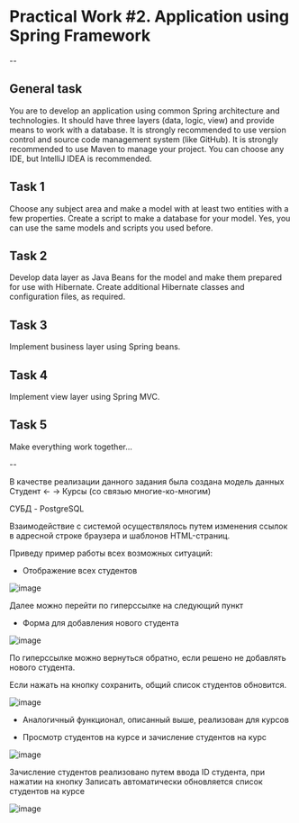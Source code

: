 # Practical Work #2. Application using Spring Framework

--

## General task
You are to develop an application using common Spring architecture and technologies. It should have three layers (data, logic, view) and provide means to work with a database.
It is strongly recommended to use version control and source code management system (like GitHub).
It is strongly recommended to use Maven to manage your project.
You can choose any IDE, but IntelliJ IDEA is recommended.

## Task 1
Choose any subject area and make a model with at least two entities with a few properties.
Create a script to make a database for your model.
Yes, you can use the same models and scripts you used before.

## Task 2
Develop data layer as Java Beans for the model and make them prepared for use with Hibernate.
Create additional Hibernate classes and configuration files, as required.

## Task 3
Implement business layer using Spring beans.

## Task 4
Implement view layer using Spring MVC.

## Task 5
Make everything work together…

--

В качестве реализации данного задания была создана модель данных Студент <- -> Курсы (со связью многие-ко-многим)

СУБД - PostgreSQL

Взаимодействие с системой осуществлялось путем изменения ссылок в адресной строке браузера и шаблонов HTML-страниц.

Приведу пример работы всех возможных ситуаций:

* Отображение всех студентов

![image](https://github.com/user-attachments/assets/bd3a672e-1345-43a9-ab07-761298292190)

Далее можно перейти по гиперссылке на следующий пункт

* Форма для добавления нового студента

![image](https://github.com/user-attachments/assets/50b60c14-2434-4747-8ff4-64b7d9ce6a32)

По гиперссылке можно вернуться обратно, если решено не добавлять нового студента.

Если нажать на кнопку сохранить, общий список студентов обновится.

![image](https://github.com/user-attachments/assets/8629b5b5-0c24-461d-91e0-0d5fc68e5cda)

* Аналогичный функционал, описанный выше, реализован для курсов

* Просмотр студентов на курсе и зачисление студентов на курс

![image](https://github.com/user-attachments/assets/00f108f5-075e-4847-824c-0c996ca4e3b7)

Зачисление студентов реализовано путем ввода ID студента, при нажатии на кнопку Записать автоматически обновляется список студентов на курсе

![image](https://github.com/user-attachments/assets/da6b039b-bfab-43e6-af7c-22639d89f872)

